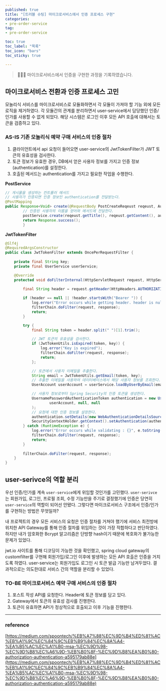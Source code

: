 ```yaml
---
published: true
title: "[트러블 슈팅] 마이크로서비스에서 인증 프로세스 구현"
categories:
- pre-order-service
tag:
- pre-order-service

toc: true
toc_label: "목록" 
toc_icon: "bars"
toc_sticky: true

---
```

> 👩🏻‍💻 마이크로서비스에서 인증을 구현한 과정을 기록하였습니다.

## 마이크로서비스 전환과 인증 프로세스 고민

모놀리식 서비스를 마이크로서비스로 모듈화하면서 각 모듈이 가져야 할 기능 외에 모든 로직을 제거하였다. 각 모듈간의 관계를 분리하면서 user-service에서 담당했던 인증/인가를 사용할 수 없게 되었다. 해당 시스템은 로그인 이후 모든 API 호출에 대해서는 토큰을 검증하고 있다.

### AS-IS 기존 모놀리식 예약 구매 서비스의 인증 절차

1. 클라이언트에서 api 요청이 들어오면 user-service의 JwtTokenFilter가 JWT 토큰의 유효성을 검사한다.
2. 토큰 정보가 유효한 경우, DB에서 얻은 사용자 정보를 가지고 인증 정보(authentication)를 설정한다.
3. 호출된 메서드는 authentication를 가지고 필요한 작업을 수행한다.

**PostService**

```java
// 게시물을 생성하는 컨트롤러 메서드
// 사용자가 인증되면 인증 정보인 authentication를 전달받는다.
@PostMapping
public Response<Void> create(@RequestBody PostCreateReqeust reqeust, Authentication authentication) {
        // 인증된 사용자의 이름을 얻어와 메서드에 전달한다.
        postService.create(reqeust.getTitle(), reqeust.getContent(), authentication.getName());
        return Response.success();
        }
```

**JwtTokenFilter**

```java
@Slf4j
@RequiredArgsConstructor
public class JwtTokenFilter extends OncePerRequestFilter {
    
    private final String key;
    private final UserService userService;

    @Override
    protected void doFilterInternal(HttpServletRequest request, HttpServletResponse response, FilterChain filterChain) throws ServletException, IOException {
        
        final String header = request.getHeader(HttpHeaders.AUTHORIZATION);

        if (header == null || !header.startsWith("Bearer ")) {
            log.error("Error occurs while getting header. header is null or invalid");
            filterChain.doFilter(request, response);
            return;
        }

        try {
            final String token = header.split(" ")[1].trim();

            // JWT 토큰의 유효성을 검사한다.
            if (JwtTokenUtils.isExpired(token, key)) {
                log.error("Key is expired");
                filterChain.doFilter(request, response);
                return;
            };

            // 토큰에서 사용자 이메일을 추출한다.
            String email = JwtTokenUtils.getEmail(token, key);
            // 추출한 이메일을 사용하여 데이터베이스에서 해당 사용자 정보를 조회한다.
            UserAccount userAccount = userService.loadByUserByEmail(email);

            // 사용자 정보로부터 Spring Security의 인증 토큰을 생성한다.
            UsernamePasswordAuthenticationToken authentication = new UsernamePasswordAuthenticationToken(
                    userAccount, null, null
            );
            // 요청에 대한 인증 정보를 설정한다.
            authentication.setDetails(new WebAuthenticationDetailsSource().buildDetails(request));
            SecurityContextHolder.getContext().setAuthentication(authentication);
        } catch (RuntimeException e) {
            log.error("Error occurs while validating : {}", e.toString());
            filterChain.doFilter(request, response);
            return;
        }
        
        filterChain.doFilter(request, response);
    }
}
```

## user-serivce의 역할 분리

우선 인증/인가를 계속 `user-service`에게 위임할 것인가를 고민했다. `user-serivce`는 회원가입, 로그인, 프로필 조회, 수정 기능만을 주기로 결정했기에 인증은 당연히 `user-service`의 역할이 되어선 안됐다. 그렇다면 마이크로서비스 구조에서 인증/인가를 구현하는 방법은 무엇일까?

내 프로젝트의 경우 모든 서비스의 요청은 인증 절차를 거쳐야 했기에 서비스 최전방에 위치한 API Gateway를 통해 인증 절차를 위임하는 것이 가장 적합하다고 판단하였다. 하지만 내가 암호화한 Bcrypt 알고리즘은 단방향 hash이기 때문에 복호화가 불가능한 문제가 있었다.

jwt.io 사이트를 통해 디코딩이 가능한 것을 확인했고, spring cloud gateway의 customfilter를 구현해 회원가입/로그인 이후에 발생하는 모든 API 호출은 인증을 거치도록 하였다. user-service는 회원가입도 로그인 시 토큰 발급 기능만 남겨두었다. 결과적으로는 의도한대로 서비스 간의 역할을 분리할 수 있었다.

### TO-BE 마이크로서비스 예약 구매 서비스의 인증 절차

1. 포스트 작성 API를 요청한다. Header에 토큰 정보를 담고 있다.
2. Gateway에서 토큰의 유효성 검사를 진행한다.
3. 토큰이 유효하면 API가 정상적으로 호출되고 이후 기능을 진행한다.

---

### reference
[https://medium.com/spoontech/%EB%A7%88%EC%9D%B4%ED%81%AC%EB%A1%9C%EC%84%9C%EB%B9%84%EC%8A%A4-%EA%B5%AC%EC%A1%B0-msa-%EC%9D%98-%EC%9D%B8%EC%A6%9D-%EB%B0%8F-%EC%9D%B8%EA%B0%80-authorization-authentication-a595179ab88e](https://medium.com/spoontech/%EB%A7%88%EC%9D%B4%ED%81%AC%EB%A1%9C%EC%84%9C%EB%B9%84%EC%8A%A4-%EA%B5%AC%EC%A1%B0-msa-%EC%9D%98-%EC%9D%B8%EC%A6%9D-%EB%B0%8F-%EC%9D%B8%EA%B0%80-authorization-authentication-a595179ab88e)